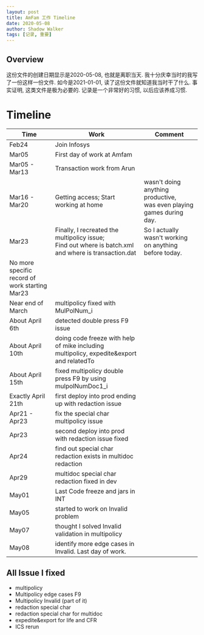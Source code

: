 ```yaml
---
layout: post
title: AmFam 工作 Timeline
date: 2020-05-08
author: Shadow Walker
tags: [记录, 重要]
---
```


## Overview

这份文件的创建日期显示是2020-05-08, 也就是离职当天.  我十分庆幸当时的我写了一份这样一份文件.   如今是2021-01-01, 读了这份文件就知道我当时干了什么.  事实证明, 这类文件是极为必要的. 记录是一个非常好的习惯, 以后应该养成习惯. 

# Timeline

Time | Work | Comment
---|---|---
Feb24 | Join Infosys
Mar05 | First day of work at Amfam
Mar05 - Mar13 | Transaction work from Arun
Mar16 - Mar20 | Getting access; Start working at home | wasn't doing anything productive, <br> was even playing games during day. 
Mar23 | Finally, I recreated the multipolicy issue; <br>Find out where is batch.xml and where is transaction.dat | So I actually wasn't working on anything before today. 
 | No more specific record of work starting Mar23
Near end of March | multipolicy fixed with MulPolNum_i
About April 6th | detected double press F9 issue
About April 10th | doing code freeze with help of mike including multipolicy, expedite&export and relatedTo
About April 15th | fixed multipolicy double press F9 by using mulpolNumDoc1_i
Exactly April 21th | first deploy into prod ending up with redaction issue 
Apr21 - Apr23 | fix the special char multipolicy issue
Apr23 | second deploy into prod with redaction issue fixed
Apr24 | find out special char redaction exists in multidoc redaction
Apr29 | multidoc special char redaction fixed in dev
May01 | Last Code freeze and jars in INT
May05 | started to work on Invalid problem
May07 | thought I solved Invalid validation in multipolicy
May08 | identify more edge cases in Invalid. Last day of work. 

## All Issue I fixed
- multipolicy 
- Multipolicy edge cases F9
- Multipolicy Invalid (part of it)
- redaction special char
- redaction special char for multidoc
- expedite&export for life and CFR
- ICS rerun